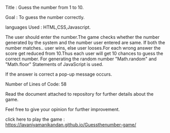 Title : Guess the number from 1 to 10.

Goal : To guess the number correctly.

languages Used : HTML,CSS,Javascript.

The user should enter the number.The game checks whether the number generated by the system and the number user entered are same. If both the number matches.. user wins, else user looses.For each wrong answer the score get reduced from 10.Thus each user will get 10 chances to guess the correct number. For generating the random number "Math.random" and "Math.floor" Statements of JavaScript is used.

If the answer is correct a pop-up message occurs.

Number of Lines of Code: 58

Read the document attached to repository for further details about the game.

Feel free to give your opinion for further improvement.

click here to play the game : https://lavaniyamanikandan.github.io/Guessthenumber-game/


